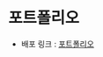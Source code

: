 # 포트폴리오

- 배포 링크 : <a href ="https://joe-wonho.github.io/portfolio/" target = "_blank" > 포트폴리오 </a>
